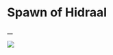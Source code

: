 <!-- wiki-header-section:start -->
# Spawn of Hidraal
__


<img src="wiki_images/.png"><i></i></img>

<!-- wiki-header-section:end -->
